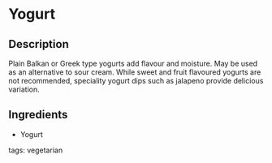 Yogurt
======

## Description

Plain Balkan or Greek type yogurts add flavour and moisture. May be used as an alternative to sour cream. While sweet and fruit flavoured yogurts are not recommended, speciality yogurt dips such as jalapeno provide delicious variation.

## Ingredients

* Yogurt

tags: vegetarian
